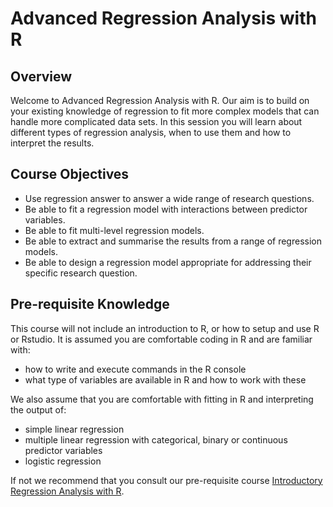 # Advanced Regression Analysis with R
## Overview

Welcome to Advanced Regression Analysis with R. Our aim is to build on your existing knowledge of regression to fit more complex models that can handle more complicated data sets. In this session you will learn about different types of regression analysis, when to use them and how to interpret the results.

## Course Objectives 
-   Use regression answer to answer a wide range of research questions.
-   Be able to fit a regression model with interactions between predictor variables.
-   Be able to fit multi-level regression models.
-   Be able to extract and summarise the results from a range of regression models.
-   Be able to design a regression model appropriate for addressing their specific research question.

## Pre-requisite Knowledge

This course will not include an introduction to R, or how to setup and use R or Rstudio. It is assumed you are comfortable coding in R and are familiar with:

-   how to write and execute commands in the R console
-   what type of variables are available in R and how to work with these

We also assume that you are comfortable with fitting in R and interpreting the output of:

-   simple linear regression
-   multiple linear regression with categorical, binary or continuous predictor variables
-   logistic regression

If not we recommend that you consult our pre-requisite course [Introductory Regression Analysis with R](regression_analysis_with_R.md).